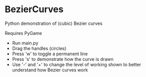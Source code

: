 # BezierCurves
Python demonstration of (cubic) Bezier curves

Requires PyGame

- Run main.py
- Drag the handles (circles)
- Press 'w' to toggle a permanent line
- Press 's' to demonstrate how the curve is drawn
- Use '-' and '+' to change the level of working shown to better understand how Bezier curves work
